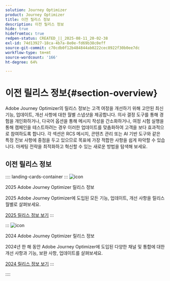 ```yaml
---
solution: Journey Optimizer
product: Journey Optimizer
title: 이전 릴리스 정보
description: 이전 릴리스 정보
hide: true
hidefromtoc: true
redpen-status: CREATED_||_2025-08-11_20-02-38
exl-id: 74d13927-18ca-4b7a-8e0e-fd69b38c0eff
source-git-commit: c70cdb0f12b484844ab0222cec8922f30b0ee7dc
workflow-type: tm+mt
source-wordcount: '166'
ht-degree: 64%

---
```


# 이전 릴리스 정보{#section-overview}

Adobe Journey Optimizer의 릴리스 정보는 고객 여정을 개선하기 위해 고안된 최신 기능, 업데이트, 개선 사항에 대한 월별 스냅샷을 제공합니다. 의사 결정 도구를 통해 경험을 개인화하거나, 다국어 옵션을 통해 메시지 작성을 간소화하거나, 여정 시험 실행을 통해 캠페인을 테스트하려는 경우 이러한 업데이트를 맞춤화하여 고객을 보다 효과적으로 참여하도록 합니다. 각 섹션은 RCS 메시지, 콘텐츠 관리 또는 AI 기반 도구와 같은 특정 진보 사항에 중점을 두고 있으므로 목표에 가장 적합한 사항을 쉽게 파악할 수 있습니다. 마케팅 전략을 최적화하고 혁신할 수 있는 새로운 방법을 탐색해 보세요.

## 이전 릴리스 정보

:::: landing-cards-container
:::
![icon](https://cdn.experienceleague.adobe.com/icons/list-check.svg)

2025 Adobe Journey Optimizer 릴리스 정보

2025 Adobe Journey Optimizer에 도입된 모든 기능, 업데이트, 개선 사항을 릴리스 월별로 살펴보세요.

[2025 릴리스 정보 보기](../using/rn/release-notes-2025.md)
:::

:::
![icon](https://cdn.experienceleague.adobe.com/icons/list-check.svg)

2024 Adobe Journey Optimizer 릴리스 정보

2024년 한 해 동안 Adobe Journey Optimizer에 도입된 다양한 채널 및 통합에 대한 개선 사항과 기능, 보완 사항, 업데이트를 살펴보세요.

[2024 릴리스 정보 보기](../using/rn/release-notes-2024.md)
:::

::::

